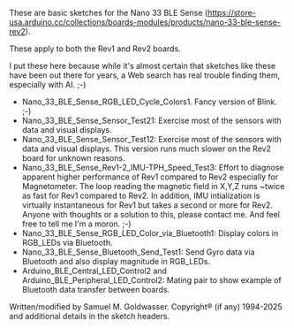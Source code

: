 These are basic sketches for the Nano 33 BLE Sense (https://store-usa.arduino.cc/collections/boards-modules/products/nano-33-ble-sense-rev2).

These apply to both the Rev1 and Rev2 boards.

I put these here because while it's almost certain that sketches like these have been out
there for years, a Web search has real trouble finding them, especially with AI. ;-)

* Nano_33_BLE_Sense_RGB_LED_Cycle_Colors1.  Fancy version of Blink. ;-)
* Nano_33_BLE_Sense_Sensor_Test21: Exercise most of the sensors with data and visual displays.
* Nano_33_BLE_Sense_Sensor_Test12: Exercise most of the sensors with data and visual displays.
  This version runs much slower on the Rev2 board for unknown reasons.
* Nano_33_BLE_Sense_Rev1-2_IMU-TPH_Speed_Test3: Effort to diagnose apparent higher performance of
  Rev1 compared to Rev2 especially for Magnetometer.  The loop reading the magnetic field in X,Y,Z
  runs ~twice as fast for Rev1 compared to Rev2.  In addition, IMU intialization is virtually
  instantaneous for Rev1 but takes a second or more for Rev2.  Anyone with thoughts or a solution
  to this, please contact me.  And feel free to tell me I'm a moron. ;-)
* Nano_33_BLE_Sense_RGB_LED_Color_via_Bluetooth1: Display colors in RGB_LEDs via Bluetooth.
* Nano_33_BLE_Sense_Bluetooth_Send_Test1: Send Gyro data via Bluetooth and also display magnitude in
  RGB_LEDs.
* Arduino_BLE_Central_LED_Control2 and Arduino_BLE_Peripheral_LED_Control2: Mating pair to show
  example of Bluetooth data transfer between boards.

Written/modified by Samuel M. Goldwasser.  Copyright® (if any) 1994-2025 and additional details in
the sketch headers.
